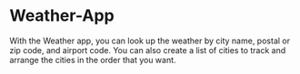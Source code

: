# Weather-App
 With the Weather app, you can look up the weather by city name, postal or zip code, and airport code. You can also create a list of cities to track and arrange the cities in the order that you want.
